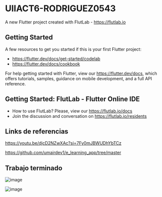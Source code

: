 # UIIACT6-RODRIGUEZ0543

A new Flutter project created with FlutLab - https://flutlab.io

## Getting Started

A few resources to get you started if this is your first Flutter project:

- https://flutter.dev/docs/get-started/codelab
- https://flutter.dev/docs/cookbook

For help getting started with Flutter, view our
https://flutter.dev/docs, which offers tutorials,
samples, guidance on mobile development, and a full API reference.

## Getting Started: FlutLab - Flutter Online IDE

- How to use FlutLab? Please, view our https://flutlab.io/docs
- Join the discussion and conversation on https://flutlab.io/residents

## Links de referencias

https://youtu.be/djcD2NZwXAc?si=7Fy0mJBWUDhYbTCz

https://github.com/umairdev1/e_learning_app/tree/master

## Trabajo terminado

![image](https://github.com/OneDavidrdz131/UIIACT6-0543/assets/143547422/640ef94c-c42e-4e09-8a9a-f5233a329765)

![image](https://github.com/OneDavidrdz131/UIIACT6-0543/assets/143547422/c5db0eab-1443-4bb7-ab18-60cce74b5718)




